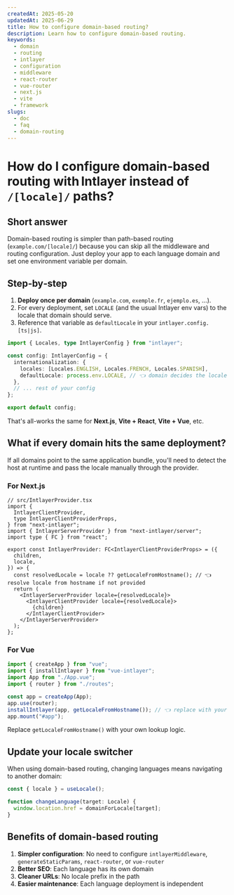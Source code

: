 ```yaml
---
createdAt: 2025-05-20
updatedAt: 2025-06-29
title: How to configure domain-based routing?
description: Learn how to configure domain-based routing.
keywords:
  - domain
  - routing
  - intlayer
  - configuration
  - middleware
  - react-router
  - vue-router
  - next.js
  - vite
  - framework
slugs:
  - doc
  - faq
  - domain-routing
---
```


# How do I configure **domain‑based routing** with Intlayer instead of `/[locale]/` paths?

## Short answer

Domain-based routing is simpler than path-based routing (`example.com/[locale]/`) because you can skip all the middleware and routing configuration. Just deploy your app to each language domain and set one environment variable per domain.

## Step‑by‑step

1. **Deploy once per domain** (`example.com`, `exemple.fr`, `ejemplo.es`, …).
2. For every deployment, set `LOCALE` (and the usual Intlayer env vars) to the locale that domain should serve.
3. Reference that variable as `defaultLocale` in your `intlayer.config.[ts|js]`.

```ts
import { Locales, type IntlayerConfig } from "intlayer";

const config: IntlayerConfig = {
  internationalization: {
    locales: [Locales.ENGLISH, Locales.FRENCH, Locales.SPANISH],
    defaultLocale: process.env.LOCALE, // 👈 domain decides the locale
  },
  // ... rest of your config
};

export default config;
```

That's all-works the same for **Next.js**, **Vite + React**, **Vite + Vue**, etc.

## What if every domain hits the **same** deployment?

If all domains point to the same application bundle, you'll need to detect the host at runtime and pass the locale manually through the provider.

### For Next.js

```tsx
// src/IntlayerProvider.tsx
import {
  IntlayerClientProvider,
  type IntlayerClientProviderProps,
} from "next-intlayer";
import { IntlayerServerProvider } from "next-intlayer/server";
import type { FC } from "react";

export const IntlayerProvider: FC<IntlayerClientProviderProps> = ({
  children,
  locale,
}) => {
  const resolvedLocale = locale ?? getLocaleFromHostname(); // 👈 resolve locale from hostname if not provided
  return (
    <IntlayerServerProvider locale={resolvedLocale}>
      <IntlayerClientProvider locale={resolvedLocale}>
        {children}
      </IntlayerClientProvider>
    </IntlayerServerProvider>
  );
};
```

### For Vue

```ts
import { createApp } from "vue";
import { installIntlayer } from "vue-intlayer";
import App from "./App.vue";
import { router } from "./routes";

const app = createApp(App);
app.use(router);
installIntlayer(app, getLocaleFromHostname()); // 👈 replace with your own lookup logic
app.mount("#app");
```

Replace `getLocaleFromHostname()` with your own lookup logic.

## Update your locale switcher

When using domain-based routing, changing languages means navigating to another domain:

```ts
const { locale } = useLocale();

function changeLanguage(target: Locale) {
  window.location.href = domainForLocale[target];
}
```

## Benefits of domain-based routing

1. **Simpler configuration**: No need to configure `intlayerMiddleware`, `generateStaticParams`, `react-router`, or `vue-router`
2. **Better SEO**: Each language has its own domain
3. **Cleaner URLs**: No locale prefix in the path
4. **Easier maintenance**: Each language deployment is independent
